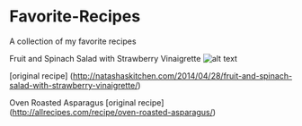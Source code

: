 Favorite-Recipes
================

A collection of my favorite recipes

Fruit and Spinach Salad with Strawberry Vinaigrette 
![alt text](http://natashaskitchen.com/wp-content/uploads/2014/04/Apple-and-Pear-Spinach-Salad-with-Strawberry-Vinaigrette-10-600x400.jpg "Best salad ever made")


[original recipe] (http://natashaskitchen.com/2014/04/28/fruit-and-spinach-salad-with-strawberry-vinaigrette/)

Oven Roasted Asparagus [original recipe] (http://allrecipes.com/recipe/oven-roasted-asparagus/)
